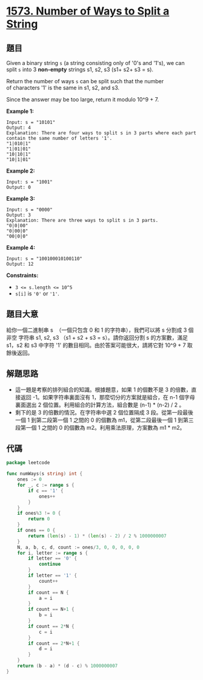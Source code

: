 # [1573. Number of Ways to Split a String](https://leetcode.com/problems/number-of-ways-to-split-a-string/)


## 題目

Given a binary string `s` (a string consisting only of '0's and '1's), we can split `s` into 3 **non-empty** strings s1, s2, s3 (s1+ s2+ s3 = s).

Return the number of ways `s` can be split such that the number of characters '1' is the same in s1, s2, and s3.

Since the answer may be too large, return it modulo 10^9 + 7.

**Example 1:**

```
Input: s = "10101"
Output: 4
Explanation: There are four ways to split s in 3 parts where each part contain the same number of letters '1'.
"1|010|1"
"1|01|01"
"10|10|1"
"10|1|01"

```

**Example 2:**

```
Input: s = "1001"
Output: 0

```

**Example 3:**

```
Input: s = "0000"
Output: 3
Explanation: There are three ways to split s in 3 parts.
"0|0|00"
"0|00|0"
"00|0|0"

```

**Example 4:**

```
Input: s = "100100010100110"
Output: 12

```

**Constraints:**

- `3 <= s.length <= 10^5`
- `s[i]` is `'0'` or `'1'`.

## 題目大意

給你一個二進制串 s  （一個只包含 0 和 1 的字符串），我們可以將 s 分割成 3 個 非空 字符串 s1, s2, s3 （s1 + s2 + s3 = s）。請你返回分割 s 的方案數，滿足 s1，s2 和 s3 中字符 '1' 的數目相同。由於答案可能很大，請將它對 10^9 + 7 取餘後返回。

## 解題思路

- 這一題是考察的排列組合的知識。根據題意，如果 1 的個數不是 3 的倍數，直接返回 -1。如果字符串裏面沒有 1，那麼切分的方案就是組合，在 n-1 個字母裏面選出 2 個位置。利用組合的計算方法，組合數是 (n-1) * (n-2) / 2 。
- 剩下的是 3 的倍數的情況。在字符串中選 2 個位置隔成 3 段。從第一段最後一個 1 到第二段第一個 1 之間的 0 的個數為 m1，從第二段最後一個 1 到第三段第一個 1 之間的 0 的個數為 m2。利用乘法原理，方案數為 m1 * m2。

## 代碼

```go
package leetcode

func numWays(s string) int {
	ones := 0
	for _, c := range s {
		if c == '1' {
			ones++
		}
	}
	if ones%3 != 0 {
		return 0
	}
	if ones == 0 {
		return (len(s) - 1) * (len(s) - 2) / 2 % 1000000007
	}
	N, a, b, c, d, count := ones/3, 0, 0, 0, 0, 0
	for i, letter := range s {
		if letter == '0' {
			continue
		}
		if letter == '1' {
			count++
		}
		if count == N {
			a = i
		}
		if count == N+1 {
			b = i
		}
		if count == 2*N {
			c = i
		}
		if count == 2*N+1 {
			d = i
		}
	}
	return (b - a) * (d - c) % 1000000007
}
```